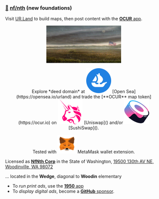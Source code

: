 
### [🥚](https://xn--wr9h.ws) [nf/nth](https://nfnth.com) (new foundations)



Visit [UR.Land](https://ur.land) to build maps, then post content with the [**OCUR** app](https://ocur.app).

<p align="center"><img src="img/field.gif" style="width:240px;height:120px;" /></p>

<p align="center">Explore *deed domain* at <img src="img/opensea.png" style="width:80px;height:80px;" /> [Open Sea](https://opensea.io/urland) and trade the [**OCUR** map token](https://ocur.io) on <img src="img/uniswap.png" style="width:80px;height:80px;" /> [Uniswap]() and/or <img src="img/sushi.png" style="width:80px;height:80px;" /> [SushiSwap](). </p>


<p align="center">Tested  with <img src="img/meta.png" style="width:60px;height:60px;" /> MetaMask wallet extension.</p>

Licensed as [**NfNth Corp**](https://secure.dor.wa.gov/) in the State of Washington, [19500 130th AV NE, Woodinville, WA 98072](https://blue.kingcounty.com/Assessor/eRealProperty/Dashboard.aspx?ParcelNbr=1428900123) 

... located in the **Wedge**, diagonal to **Woodin** elementary

- To *run print ads*, use the [**1950** app](https://1950.app)
- To *display digital ads*, become a [**GitHub** sponsor](https://github.com/sponsors/nfnth).
